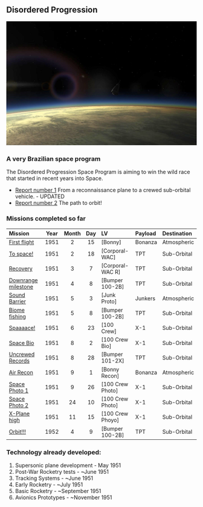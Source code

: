 
## Disordered Progression
![](cover.jpg)
### A very Brazilian space program

The Disordered Progression Space Program is aiming to win the wild race that started in recent years into Space. 

* [Report number 1](/reports/report-1.md) From a reconnaissance plane to a crewed sub-orbital vehicle. - UPDATED
* [Report number 2](reports/report-2) The path to orbit!


### Missions completed so far 


| Mission                                                     | Year | Month | Day | LV                                          | Payload | Destination           |
|:------------------------------------------------------------|:----:|:-----:|:---:|:--------------------------------------------|:--------|:----------------------|
| [First flight](/missions/1951-02-15-first-launch.md)  | 1951 | 2     | 15  | [Bonny]        | Bonanza | Atmospheric    |
| [To space!](/missions/1951-02-18-to-space.md)     | 1951 | 2     | 18  | [Corporal-WAC] | TPT     | Sub-Orbital           |
| [Recovery](/missions/recovery.md)     | 1951 | 3     | 7   | [Corporal-WAC R] | TPT     | Sub-Orbital           |
| [Downrange milestone](/missions/downrange.md)  | 1951 | 4     | 8   | [Bumper 100-2B]  | TPT     | Sub-Orbital           |
| [Sound Barrier](/missions/sound-barrier.md)  | 1951 | 5     | 3   | [Junk Proto] | Junkers | Atmospheric    |
| [Biome fishing](/missions/biome-sr.md)  | 1951 | 5     | 8   | [Bumper 100-2B] | TPT | Sub-Orbital         |
| [Spaaaace!](/missions/crewed-so.md)      | 1951 | 6     | 23  | [100 Crew]        | X-1     | Sub-Orbital           |
| [Space Bio](/missions/crewed-bio.md)      | 1951 |  8    |  2  | [100 Crew Bio]    | X-1     | Sub-Orbital           |
| [Uncrewed Records](/missions/sr-records.md) | 1951 | 8     | 28   | [Bumper 101-2X] | TPT | Sub-Orbital       |
| [Air Recon](/missions/plane-photo.md) | 1951 | 9     | 1   | [Bonny Recon]     | Bonanza | Atmospheric    |
| [Space Photo 1](/missions/crewed-photo1.md)  | 1951 | 9     |  26 | [100 Crew Photo]      | X-1     | Sub-Orbital           |
| [Space Photo 2](/missions/crewed-photo2.md)  | 1951 |  24   |  10 | [100 Crew Photo]      | X-1     | Sub-Orbital           |
| [X-Plane high](/missions/xplane-high.md)    | 1951 | 11    | 15  | [100 Crew Phoyo]       | X-1     | Sub-Orbital           |
| [Orbit!!!](/missions/first-orbit.md)  | 1952 | 4     | 9   | [Bumper 100-2B] | TPT     | Sub-Orbital           |

### Technology already developed:

1. Supersonic plane development - May 1951
1. Post-War Rocketry tests - ~June 1951
1. Tracking Systems - ~June 1951
1. Early Rocketry - ~July 1951
1. Basic Rocketry - ~September 1951
1. Avionics Prototypes - ~November 1951
